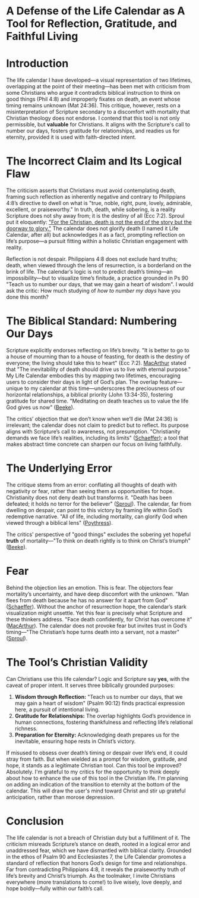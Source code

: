 # A Defense of the Life Calendar as A Tool for Reflection, Gratitude, and Faithful Living

# Introduction
The life calendar I have developed—a visual representation of two lifetimes, overlapping at the point of their meeting—has been met with criticism from some Christians who argue it contradicts biblical instruction to think on good things (Phil 4:8) and improperly fixates on death, an event whose timing remains unknown (Mat 24:36). This critique, however, rests on a misinterpretation of Scripture secondary to a discomfort with mortality that Christian theology does not endorse. I contend that this tool is not only permissible, but **valuable** for Christians. It aligns with the Scripture's call to number our days, fosters gratitude for relationships, and readies us for eternity, provided it is used with faith-directed intent.

# The Incorrect Claim and Its Logical Flaw
The criticism asserts that Christians must avoid contemplating death, framing such reflection as inherently negative and contrary to Philippians 4:8’s directive to dwell on what is "true, noble, right, pure, lovely, admirable, excellent, or praiseworthy." In truth, death, while sobering, is a reality Scripture does not shy away from; it is the destiny of all (Ecc 7:2). Sproul put it eloquently: ["For the Christian, death is not the end of the story but the doorway to glory."](https://learn.ligonier.org/articles/death-no-stranger) The calendar does not glorify death (I named it Life Calendar, after all) but acknowledges it as a fact, prompting reflection on life’s purpose—a pursuit fitting within a holistic Christian engagement with reality.

Reflection is not despair. Philippians 4:8 does not exclude hard truths; death, when viewed through the lens of resurrection, is a borderland on the brink of life. The calendar’s logic is not to predict death’s timing—an impossibility—but to visualize time’s finitude, a practice grounded in Ps 90 "Teach us to number our days, that we may gain a heart of wisdom". I would ask the critic: How much studying of *how to number my days* have you done this month?

# The Biblical Standard: Numbering Our Days
Scripture explicitly endorses reflecting on life’s brevity. "It is better to go to a house of mourning than to a house of feasting, for death is the destiny of everyone; the living should take this to heart" (Ecc 7:2). [MacArthur](https://www.gty.org/library/sermons-library/81-88/the-truth-about-death) stated that "The inevitability of death should drive us to live with eternal purpose." My Life Calendar embodies this by mapping two lifetimes, encouraging users to consider their days in light of God’s plan. The overlap feature—unique to my calendar at this time—underscores the preciousness of our horizontal relationships, a biblical priority (John 13:34-35), fostering gratitude for shared time. "Meditating on death teaches us to value the life God gives us now" ([Beeke](https://joelbeeke.org/dying-demystified/)).

The critics’ objection that we don’t know when we’ll die (Mat 24:36) is irrelevant; the calendar does not claim to predict but to reflect. Its purpose aligns with Scripture’s call to awareness, not presumption. "Christianity demands we face life’s realities, including its limits" ([Schaeffer](https://www.crossway.org/books/pollution-and-the-death-of-man-tpb/)); a tool that makes abstract time concrete can sharpen our focus on living faithfully.

# The Underlying Error
The critique stems from an error: conflating all thoughts of death with negativity or fear, rather than seeing them as opportunities for hope. Christianity does not deny death but transforms it. "Death has been defeated; it holds no terror for the believer" ([Sproul](https://learn.ligonier.org/articles/death-no-stranger)). The calendar, far from dwelling on despair, can point to this victory by framing life within God’s redemptive narrative. "All of life, including mortality, can glorify God when viewed through a biblical lens" ([Poythress](https://www.prpbooks.com/blog/2015/11/author-interview-with-vern-poythress/)).

The critics' perspective of "good things" excludes the sobering yet hopeful **truth** of mortality—"To think on death rightly is to think on Christ’s triumph" ([Beeke](https://joelbeeke.org/dying-demystified/)).

# Fear
Behind the objection lies an emotion. This is fear. The objectors fear mortality’s uncertainty, and have deep discomfort with the unknown. "Man flees from death because he has no answer for it apart from God" ([Schaeffer](https://www.crossway.org/books/pollution-and-the-death-of-man-tpb/)). Without the anchor of resurrection hope, the calendar’s stark visualization might unsettle. Yet this fear is precisely what Scripture and these thinkers address. "Face death confidently, for Christ has overcome it" ([MacArthur](https://www.gty.org/library/sermons-library/81-88/the-truth-about-death)). The calendar does not provoke fear but invites trust in God’s timing—"The Christian’s hope turns death into a servant, not a master" ([Sproul](https://learn.ligonier.org/articles/death-no-stranger)).

# The Tool’s Christian Validity
Can Christians use this life calendar? Logic and Scripture say **yes**, with the caveat of proper intent. It serves three biblically grounded purposes:
1. **Wisdom through Reflection:** "Teach us to number our days, that we may gain a heart of wisdom" (Psalm 90:12) finds practical expression here, a pursuit of intentional living.
2. **Gratitude for Relationships:** The overlap highlights God’s providence in human connections, fostering thankfulness and reflecting life’s relational richness.
3. **Preparation for Eternity:** Acknowledging death prepares us for the inevitable, ensuring hope rests in Christ’s victory.

If misused to obsess over death’s timing or despair over life’s end, it could stray from faith. But when wielded as a prompt for wisdom, gratitude, and hope, it stands as a legitimate Christian tool. Can this tool be improved? Absolutely. I'm grateful to my critics for the opportunity to think deeply about how to enhance the use of this tool in the Christian life. I'm planning on adding an indication of the transition to eternity at the bottom of the calendar. This will draw the user's mind toward Christ and stir up grateful anticipation, rather than morose depression.

# Conclusion
The life calendar is not a breach of Christian duty but a fulfillment of it. The criticism misreads Scripture’s stance on death, rooted in a logical error and unaddressed fear, which we have dismantled with biblical clarity. Grounded in the ethos of Psalm 90 and Ecclesiastes 7, the Life Calendar promotes a standard of reflection that honors God’s design for time and relationships. Far from contradicting Philippians 4:8, it reveals the praiseworthy truth of life’s brevity and Christ’s triumph. As the toolmaker, I invite Christians everywhere (more translations to come!) to live wisely, love deeply, and hope boldly—fully within our faith’s call.
